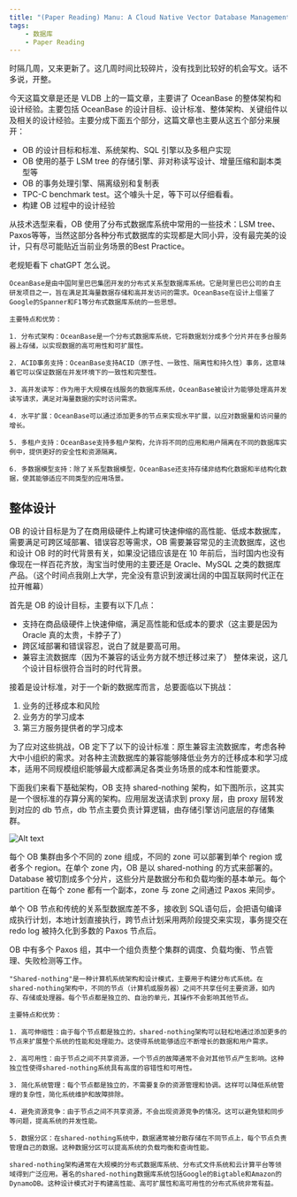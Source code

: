 ```yaml
---
title: "(Paper Reading) Manu: A Cloud Native Vector Database Management System"
tags:
    - 数据库
    - Paper Reading
---
```


时隔几周，又来更新了。这几周时间比较碎片，没有找到比较好的机会写文。话不多说，开整。

<!-- more -->

今天这篇文章是还是 VLDB 上的一篇文章，主要讲了 OceanBase 的整体架构和设计经验。主要包括 OceanBase 的设计目标、设计标准、整体架构、关键组件以及相关的设计经验。主要分成下面五个部分，这篇文章也主要从这五个部分来展开：
- OB 的设计目标和标准、系统架构、SQL 引擎以及多租户实现
- OB 使用的基于 LSM tree 的存储引擎、非对称读写设计、增量压缩和副本类型等
- OB 的事务处理引擎、隔离级别和复制表
- TPC-C benchmark test。这个噱头十足，等下可以仔细看看。
- 构建 OB 过程中的设计经验

从技术选型来看，OB 使用了分布式数据库系统中常用的一些技术：LSM tree、Paxos等等，当然这部分各种分布式数据库的实现都是大同小异，没有最完美的设计，只有尽可能贴近当前业务场景的Best Practice。

老规矩看下 chatGPT 怎么说。

```
OceanBase是由中国阿里巴巴集团开发的分布式关系型数据库系统。它是阿里巴巴公司的自主研发项目之一，旨在满足其海量数据存储和高并发访问的需求。OceanBase在设计上借鉴了Google的Spanner和F1等分布式数据库系统的一些思想。

主要特点和优势：

1. 分布式架构：OceanBase是一个分布式数据库系统，它将数据划分成多个分片并在多台服务器上存储，以实现数据的高可用性和可扩展性。

2. ACID事务支持：OceanBase支持ACID（原子性、一致性、隔离性和持久性）事务，这意味着它可以保证数据在并发环境下的一致性和完整性。

3. 高并发读写：作为用于大规模在线服务的数据库系统，OceanBase被设计为能够处理高并发读写请求，满足对海量数据的实时访问需求。

4. 水平扩展：OceanBase可以通过添加更多的节点来实现水平扩展，以应对数据量和访问量的增长。

5. 多租户支持：OceanBase支持多租户架构，允许将不同的应用和用户隔离在不同的数据库实例中，提供更好的安全性和资源隔离。

6. 多数据模型支持：除了关系型数据模型，OceanBase还支持存储非结构化数据和半结构化数据，使其能够适应不同类型的应用场景。
```

## 整体设计
OB 的设计目标是为了在商用级硬件上构建可快速伸缩的高性能、低成本数据库，需要满足可跨区域部署、错误容忍等需求，OB 需要兼容常见的主流数据库，这也和设计 OB 时的时代背景有关，如果没记错应该是在 10 年前后，当时国内也没有像现在一样百花齐放，淘宝当时使用的主要还是 Oracle、MySQL 之类的数据库产品。（这个时间点我刚上大学，完全没有意识到波澜壮阔的中国互联网时代正在拉开帷幕）

首先是 OB 的设计目标，主要有以下几点：
- 支持在商品级硬件上快速伸缩，满足高性能和低成本的要求（这主要是因为 Oracle 真的太贵，卡脖子了）
- 跨区域部署和错误容忍，说白了就是要高可用。
- 兼容主流数据库（因为不兼容的话业务方就不想迁移过来了）
整体来说，这几个设计目标很符合当时的时代背景。

接着是设计标准，对于一个新的数据库而言，总要面临以下挑战：

1. 业务的迁移成本和风险
2. 业务方的学习成本
3. 第三方服务提供者的学习成本

为了应对这些挑战，OB 定下了以下的设计标准：原生兼容主流数据库，考虑各种大中小组织的需求。对各种主流数据库的兼容能够降低业务方的迁移成本和学习成本，适用不同规模组织能够最大成都满足各类业务场景的成本和性能要求。


下面我们来看下基础架构，OB 支持 shared-nothing 架构，如下图所示，这其实是一个很标准的存算分离的架构。应用层发送请求到 proxy 层，由 proxy 层转发到对应的 db 节点，db 节点主要负责计算逻辑，由存储引擎访问底层的存储集群。

![Alt text](../images/ob_arch.png)

每个 OB 集群由多个不同的 zone 组成，不同的 zone 可以部署到单个 region 或者多个 region。在单个 zone 内，OB 是以 shared-nothing 的方式来部署的。Database 被切割成多个分片，这些分片是数据分布和负载均衡的基本单元。每个 partition 在每个 zone 都有一个副本，zone 与 zone 之间通过 Paxos 来同步。

单个 OB 节点和传统的关系型数据库差不多，接收到 SQL语句后，会把语句编译成执行计划，本地计划直接执行，跨节点计划采用两阶段提交来实现，事务提交在 redo log 被持久化到多数的 Paxos 节点后。

OB 中有多个 Paxos 组，其中一个组负责整个集群的调度、负载均衡、节点管理、失败检测等工作。

```
"Shared-nothing"是一种计算机系统架构和设计模式，主要用于构建分布式系统。在shared-nothing架构中，不同的节点（计算机或服务器）之间不共享任何主要资源，如内存、存储或处理器。每个节点都是独立的、自治的单元，其操作不会影响其他节点。

主要特点和优势：

1. 高可伸缩性：由于每个节点都是独立的，shared-nothing架构可以轻松地通过添加更多的节点来扩展整个系统的性能和处理能力。这使得系统能够适应不断增长的数据和用户需求。

2. 高可用性：由于节点之间不共享资源，一个节点的故障通常不会对其他节点产生影响。这种独立性使得shared-nothing系统具有高度的容错性和可用性。

3. 简化系统管理：每个节点都是独立的，不需要复杂的资源管理和协调。这样可以降低系统管理的复杂性，简化系统维护和故障排除。

4. 避免资源竞争：由于节点之间不共享资源，不会出现资源竞争的情况。这可以避免锁和同步等问题，提高系统的并发性能。

5. 数据分区：在shared-nothing系统中，数据通常被分散存储在不同节点上，每个节点负责管理自己的数据。这种数据分区可以提高系统的负载均衡和查询性能。

shared-nothing架构通常在大规模的分布式数据库系统、分布式文件系统和云计算平台等领域得到广泛应用。著名的shared-nothing数据库系统包括Google的Bigtable和Amazon的DynamoDB。这种设计模式对于构建高性能、高可扩展性和高可用性的分布式系统非常有益。
```

